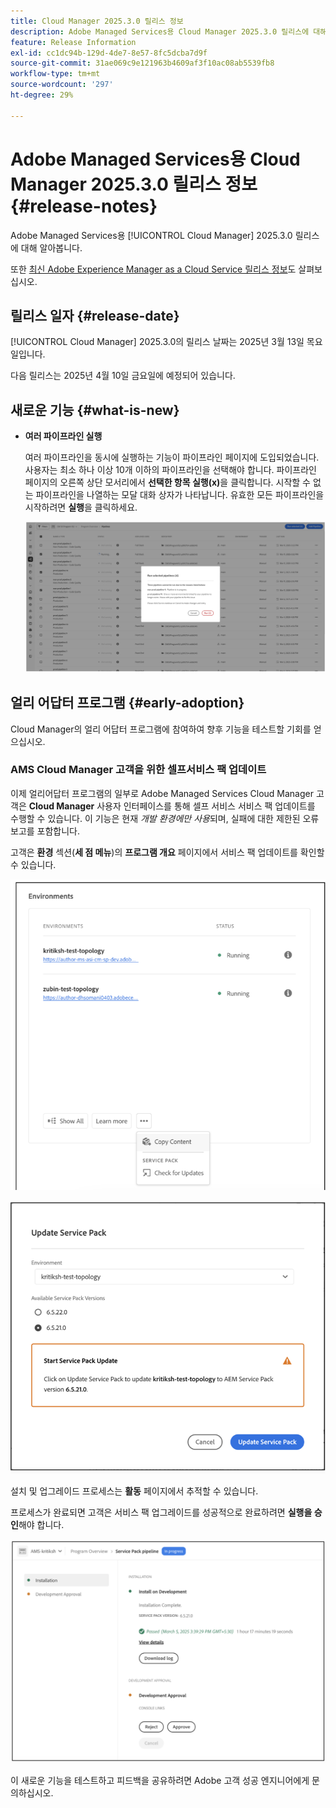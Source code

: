 ```yaml
---
title: Cloud Manager 2025.3.0 릴리스 정보
description: Adobe Managed Services용 Cloud Manager 2025.3.0 릴리스에 대해 알아봅니다.
feature: Release Information
exl-id: cc1dc94b-129d-4de7-8e57-8fc5dcba7d9f
source-git-commit: 31ae069c9e121963b4609af3f10ac08ab5539fb8
workflow-type: tm+mt
source-wordcount: '297'
ht-degree: 29%

---
```


# Adobe Managed Services용 Cloud Manager 2025.3.0 릴리스 정보 {#release-notes}

<!-- RELEASE WIKI  https://wiki.corp.adobe.com/display/DMSArchitecture/Cloud+Manager+2025.02.0+Release -->

Adobe Managed Services용 [!UICONTROL Cloud Manager] 2025.3.0 릴리스에 대해 알아봅니다.

또한 [최신 Adobe Experience Manager as a Cloud Service 릴리스 정보](https://experienceleague.adobe.com/ko/docs/experience-manager-cloud-service/content/release-notes/home)도 살펴보십시오.

## 릴리스 일자 {#release-date}

[!UICONTROL Cloud Manager] 2025.3.0의 릴리스 날짜는 2025년 3월 13일 목요일입니다.

다음 릴리스는 2025년 4월 10일 금요일에 예정되어 있습니다.

## 새로운 기능 {#what-is-new}

* **여러 파이프라인 실행**

  여러 파이프라인을 동시에 실행하는 기능이 파이프라인 페이지에 도입되었습니다. 사용자는 최소 하나 이상 10개 이하의 파이프라인을 선택해야 합니다. 파이프라인 페이지의 오른쪽 상단 모서리에서 **선택한 항목 실행(x)**&#x200B;을 클릭합니다. 시작할 수 없는 파이프라인을 나열하는 모달 대화 상자가 나타납니다. 유효한 모든 파이프라인을 시작하려면 **실행**&#x200B;을 클릭하세요.

  ![선택한 파이프라인 실행 대화 상자](/help/release-notes/assets/run-selected-pipelines.png)



## 얼리 어답터 프로그램 {#early-adoption}

Cloud Manager의 얼리 어답터 프로그램에 참여하여 향후 기능을 테스트할 기회를 얻으십시오.

### AMS Cloud Manager 고객을 위한 셀프서비스 팩 업데이트

이제 얼리어답터 프로그램의 일부로 Adobe Managed Services Cloud Manager 고객은 **Cloud Manager** 사용자 인터페이스를 통해 셀프 서비스 서비스 팩 업데이트를 수행할 수 있습니다. 이 기능은 현재 *개발 환경에만 사용*&#x200B;되며, 실패에 대한 제한된 오류 보고를 포함합니다.

고객은 **환경** 섹션(**세 점 메뉴**)의 **프로그램 개요** 페이지에서 서비스 팩 업데이트를 확인할 수 있습니다.

![업데이트 확인 메뉴 옵션](/help/release-notes/assets/check-for-updates-1.png)


![서비스 팩 업데이트 대화 상자](/help/release-notes/assets/check-for-updates-2.png)

설치 및 업그레이드 프로세스는 **활동** 페이지에서 추적할 수 있습니다.

프로세스가 완료되면 고객은 서비스 팩 업그레이드를 성공적으로 완료하려면 **실행을 승인**&#x200B;해야 합니다.

![서비스 페이지 업데이트 승인](/help/release-notes/assets/check-for-updates-3.png)

이 새로운 기능을 테스트하고 피드백을 공유하려면 Adobe 고객 성공 엔지니어에게 문의하십시오.


<!-- ## Bug fixes {#bug-fixes}

* A

Known Issues {#known-issues}

* A -->
